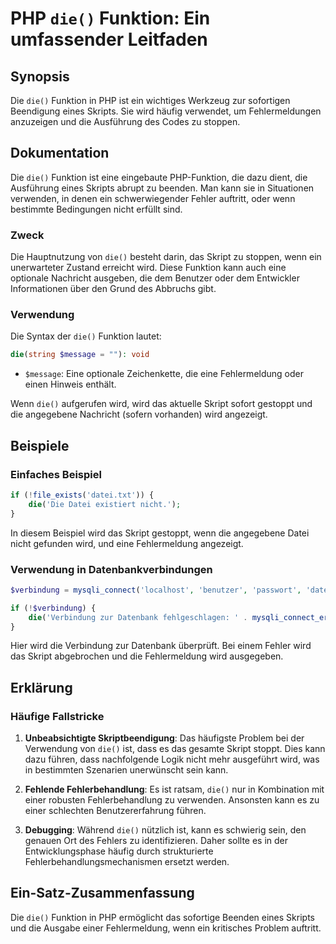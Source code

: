 <!--
Meta Description: # PHP `die()` Funktion: Ein umfassender Leitfaden ## Synopsis Die `die()` Funktion in PHP ist ein wichtiges Werkzeug zur sofortigen Beendigung eines S...
Meta Keywords: die, wird, php, funktion, das
-->

# PHP `die()` Funktion: Ein umfassender Leitfaden

## Synopsis
Die `die()` Funktion in PHP ist ein wichtiges Werkzeug zur sofortigen Beendigung eines Skripts. Sie wird häufig verwendet, um Fehlermeldungen anzuzeigen und die Ausführung des Codes zu stoppen.

## Dokumentation
Die `die()` Funktion ist eine eingebaute PHP-Funktion, die dazu dient, die Ausführung eines Skripts abrupt zu beenden. Man kann sie in Situationen verwenden, in denen ein schwerwiegender Fehler auftritt, oder wenn bestimmte Bedingungen nicht erfüllt sind. 

### Zweck
Die Hauptnutzung von `die()` besteht darin, das Skript zu stoppen, wenn ein unerwarteter Zustand erreicht wird. Diese Funktion kann auch eine optionale Nachricht ausgeben, die dem Benutzer oder dem Entwickler Informationen über den Grund des Abbruchs gibt.

### Verwendung
Die Syntax der `die()` Funktion lautet:
```php
die(string $message = ""): void
```
- `$message`: Eine optionale Zeichenkette, die eine Fehlermeldung oder einen Hinweis enthält.

Wenn `die()` aufgerufen wird, wird das aktuelle Skript sofort gestoppt und die angegebene Nachricht (sofern vorhanden) wird angezeigt.

## Beispiele
### Einfaches Beispiel
```php
if (!file_exists('datei.txt')) {
    die('Die Datei existiert nicht.');
}
```
In diesem Beispiel wird das Skript gestoppt, wenn die angegebene Datei nicht gefunden wird, und eine Fehlermeldung angezeigt.

### Verwendung in Datenbankverbindungen
```php
$verbindung = mysqli_connect('localhost', 'benutzer', 'passwort', 'datenbank');

if (!$verbindung) {
    die('Verbindung zur Datenbank fehlgeschlagen: ' . mysqli_connect_error());
}
```
Hier wird die Verbindung zur Datenbank überprüft. Bei einem Fehler wird das Skript abgebrochen und die Fehlermeldung wird ausgegeben.

## Erklärung
### Häufige Fallstricke
1. **Unbeabsichtigte Skriptbeendigung**: Das häufigste Problem bei der Verwendung von `die()` ist, dass es das gesamte Skript stoppt. Dies kann dazu führen, dass nachfolgende Logik nicht mehr ausgeführt wird, was in bestimmten Szenarien unerwünscht sein kann.
   
2. **Fehlende Fehlerbehandlung**: Es ist ratsam, `die()` nur in Kombination mit einer robusten Fehlerbehandlung zu verwenden. Ansonsten kann es zu einer schlechten Benutzererfahrung führen.

3. **Debugging**: Während `die()` nützlich ist, kann es schwierig sein, den genauen Ort des Fehlers zu identifizieren. Daher sollte es in der Entwicklungsphase häufig durch strukturierte Fehlerbehandlungsmechanismen ersetzt werden.

## Ein-Satz-Zusammenfassung
Die `die()` Funktion in PHP ermöglicht das sofortige Beenden eines Skripts und die Ausgabe einer Fehlermeldung, wenn ein kritisches Problem auftritt.